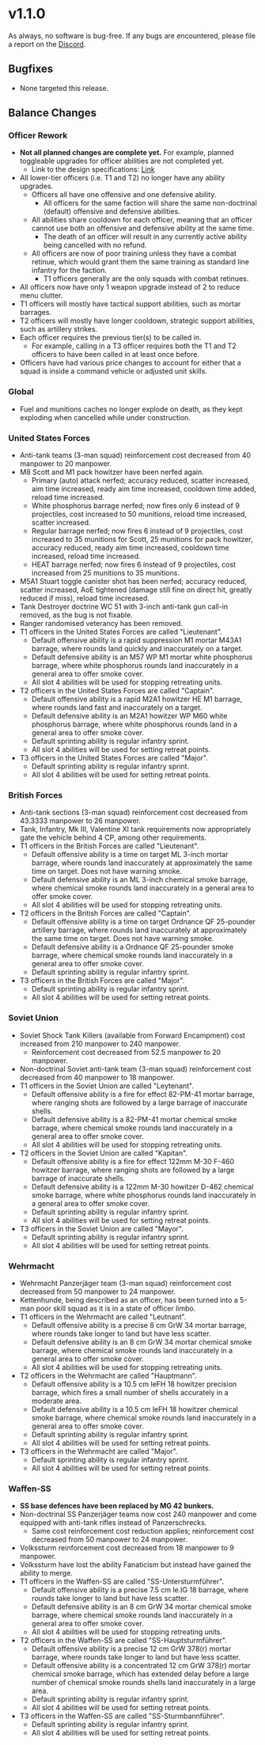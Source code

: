# v1.1.0

As always, no software is bug-free. If any bugs are encountered, please file a report on the [Discord](https://discord.gg/6VeK5jhggB).

## Bugfixes

- None targeted this release.

## Balance Changes

### Officer Rework

- **Not all planned changes are complete yet.** For example, planned toggleable upgrades for officer abilities are not completed yet.
  - Link to the design specifications: [Link](https://github.com/Stoklomolvi/Spearhead-Public/blob/master/Spearhead-II-Release-Notes/v1.1.0%20-%20Officer%20Plan.md)
- All lower-tier officers (i.e. T1 and T2) no longer have any ability upgrades.
  - Officers all have one offensive and one defensive ability.
    - All officers for the same faction will share the same non-doctrinal (default) offensive and defensive abilities.
  - All abilities share cooldown for each officer, meaning that an officer cannot use both an offensive and defensive ability at the same time.
    - The death of an officer will result in any currently active ability being cancelled with no refund.
  - All officers are now of poor training unless they have a combat retinue, which would grant them the same training as standard line infantry for the faction.
    - T1 officers generally are the only squads with combat retinues.
- All officers now have only 1 weapon upgrade instead of 2 to reduce menu clutter.
- T1 officers will mostly have tactical support abilities, such as mortar barrages.
- T2 officers will mostly have longer cooldown, strategic support abilities, such as artillery strikes.
- Each officer requires the previous tier(s) to be called in.
  - For example, calling in a T3 officer requires both the T1 and T2 officers to have been called in at least once before.
- Officers have had various price changes to account for either that a squad is inside a command vehicle or adjusted unit skills.

### Global

- Fuel and munitions caches no longer explode on death, as they kept exploding when cancelled while under construction.

### United States Forces

- Anti-tank teams (3-man squad) reinforcement cost decreased from 40 manpower to 20 manpower.
- M8 Scott and M1 pack howitzer have been nerfed again.
  - Primary (auto) attack nerfed; accuracy reduced, scatter increased, aim time increased, ready aim time increased, cooldown time added, reload time increased.
  - White phosphorus barrage nerfed; now fires only 6 instead of 9 projectiles, cost increased to 50 munitions, reload time increased, scatter increased.
  - Regular barrage nerfed; now fires 6 instead of 9 projectiles, cost increased to 35 munitions for Scott, 25 munitions for pack howitzer, accuracy reduced, ready aim time increased, cooldown time increased, reload time increased.
  - HEAT barrage nerfed; now fires 6 instead of 9 projectiles, cost increased from 25 munitions to 35 munitions.
- M5A1 Stuart toggle canister shot has been nerfed; accuracy reduced, scatter increased, AoE tightened (damage still fine on direct hit, greatly reduced if miss), reload time increased.
- Tank Destroyer doctrine WC 51 with 3-inch anti-tank gun call-in removed, as the bug is not fixable.
- Ranger randomised veterancy has been removed.
- T1 officers in the United States Forces are called "Lieutenant".
  - Default offensive ability is a rapid suppression M1 mortar M43A1 barrage, where rounds land quickly and inaccurately on a target.
  - Default defensive ability is an M57 WP M1 mortar white phosphorus barrage, where white phosphorus rounds land inaccurately in a general area to offer smoke cover.
  - All slot 4 abilities will be used for stopping retreating units.
- T2 officers in the United States Forces are called "Captain".
  - Default offensive ability is a rapid M2A1 howitzer HE M1 barrage, where rounds land fast and inaccurately on a target.
  - Default defensive ability is an M2A1 howitzer WP M60 white phosphorus barrage, where white phosphorus rounds land in a general area to offer smoke cover.
  - Default sprinting ability is regular infantry sprint.
  - All slot 4 abilities will be used for setting retreat points.
- T3 officers in the United States Forces are called "Major".
  - Default sprinting ability is regular infantry sprint.
  - All slot 4 abilities will be used for setting retreat points.

### British Forces

- Anti-tank sections (3-man squad) reinforcement cost decreased from 43.3333 manpower to 26 manpower.
- Tank, Infantry, Mk III, Valentine XI tank requirements now appropriately gate the vehicle behind 4 CP, among other requirements.
- T1 officers in the British Forces are called "Lieutenant".
  - Default offensive ability is a time on target ML 3-inch mortar barrage, where rounds land inaccurately at approximately the same time on target. Does not have warning smoke.
  - Default defensive ability is an ML 3-inch chemical smoke barrage, where chemical smoke rounds land inaccurately in a general area to offer smoke cover.
  - All slot 4 abilities will be used for stopping retreating units.
- T2 officers in the British Forces are called "Captain".
  - Default offensive ability is a time on target Ordnance QF 25-pounder artillery barrage, where rounds land inaccurately at approximately the same time on target. Does not have warning smoke.
  - Default defensive ability is a Ordnance QF 25-pounder smoke barrage, where chemical smoke rounds land inaccurately in a general area to offer smoke cover.
  - Default sprinting ability is regular infantry sprint.
- T3 officers in the British Forces are called "Major".
  - Default sprinting ability is regular infantry sprint.
  - All slot 4 abilities will be used for setting retreat points.

### Soviet Union

- Soviet Shock Tank Killers (available from Forward Encampment) cost increased from 210 manpower to 240 manpower.
  - Reinforcement cost decreased from 52.5 manpower to 20 manpower.
- Non-doctrinal Soviet anti-tank team (3-man squad) reinforcement cost decreased from 40 manpower to 18 manpower.
- T1 officers in the Soviet Union are called "Leytenant".
  - Default offensive ability is a fire for effect 82-PM-41 mortar barrage, where ranging shots are followed by a large barrage of inaccurate shells.
  - Default defensive ability is a 82-PM-41 mortar chemical smoke barrage, where chemical smoke rounds land inaccurately in a general area to offer smoke cover.
  - All slot 4 abilities will be used for stopping retreating units.
- T2 officers in the Soviet Union are called "Kapitan".
  - Default offensive ability is a fire for effect 122mm M-30 F-460 howitzer barrage, where ranging shots are followed by a large barrage of inaccurate shells.
  - Default defensive ability is a 122mm M-30 howitzer D-462 chemical smoke barrage, where white phosphorus rounds land inaccurately in a general area to offer smoke cover.
  - Default sprinting ability is regular infantry sprint.
  - All slot 4 abilities will be used for setting retreat points.
- T3 officers in the Soviet Union are called "Mayor".
  - Default sprinting ability is regular infantry sprint.
  - All slot 4 abilities will be used for setting retreat points.

### Wehrmacht

- Wehrmacht Panzerjäger team (3-man squad) reinforcement cost decreased from 50 manpower to 24 manpower.
- Kettenhunde, being described as an officer, has been turned into a 5-man poor skill squad as it is in a state of officer limbo.
- T1 officers in the Wehrmacht are called "Leutnant".
  - Default offensive ability is a precise 8 cm GrW 34 mortar barrage, where rounds take longer to land but have less scatter.
  - Default defensive ability is an 8 cm GrW 34 mortar chemical smoke barrage, where chemical smoke rounds land inaccurately in a general area to offer smoke cover.
  - All slot 4 abilities will be used for stopping retreating units.
- T2 officers in the Wehrmacht are called "Hauptmann".
  - Default offensive ability is a 10.5 cm leFH 18 howitzer precision barrage, which fires a small number of shells accurately in a moderate area.
  - Default defensive ability is a 10.5 cm leFH 18 howitzer chemical smoke barrage, where chemical smoke rounds land inaccurately in a general area to offer smoke cover.
  - Default sprinting ability is regular infantry sprint.
  - All slot 4 abilities will be used for setting retreat points.
- T3 officers in the Wehrmacht are called "Major".
  - Default sprinting ability is regular infantry sprint.
  - All slot 4 abilities will be used for setting retreat points.

### Waffen-SS

- **SS base defences have been replaced by MG 42 bunkers.**
- Non-doctrinal SS Panzerjäger teams now cost 240 manpower and come equipped with anti-tank rifles instead of Panzerschrecks.
  - Same cost reinforcement cost reduction applies; reinforcement cost decreased from 50 manpower to 24 manpower.
- Volkssturm reinforcement cost decreased from 18 manpower to 9 manpower.
- Volkssturm have lost the ability Fanaticism but instead have gained the ability to merge.
- T1 officers in the Waffen-SS are called "SS-Untersturmführer".
  - Default offensive ability is a precise 7.5 cm le.IG 18 barrage, where rounds take longer to land but have less scatter.
  - Default defensive ability is an 8 cm GrW 34 mortar chemical smoke barrage, where chemical smoke rounds land inaccurately in a general area to offer smoke cover.
  - All slot 4 abilities will be used for stopping retreating units.
- T2 officers in the Waffen-SS are called "SS-Hauptsturmführer".
  - Default offensive ability is a precise 12 cm GrW 378(r) mortar barrage, where rounds take longer to land but have less scatter.
  - Default offensive ability is a concentrated 12 cm GrW 378(r) mortar chemical smoke barrage, which has extended delay before a large number of chemical smoke rounds shells land inaccurately in a large area.
  - Default sprinting ability is regular infantry sprint.
  - All slot 4 abilities will be used for setting retreat points.
- T3 officers in the Waffen-SS are called "SS-Sturmbannführer".
  - Default sprinting ability is regular infantry sprint.
  - All slot 4 abilities will be used for setting retreat points.
